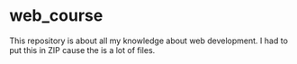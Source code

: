 # web_course
This repository is about all my knowledge about web development.  I had to put this in ZIP cause the is a lot of files.
